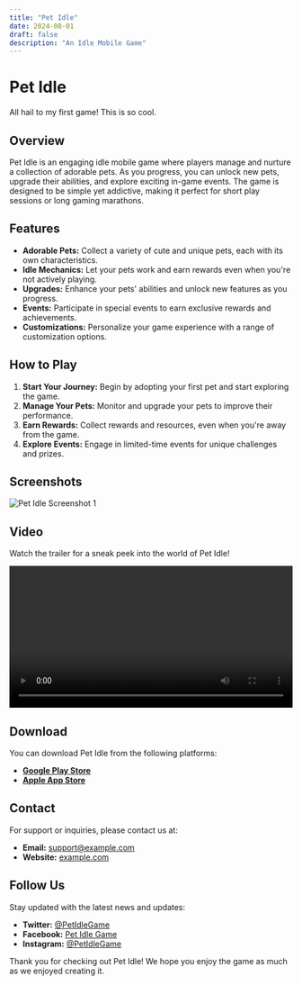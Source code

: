 ```yaml
---
title: "Pet Idle"
date: 2024-08-01
draft: false
description: "An Idle Mobile Game"
---
```


# Pet Idle

All hail to my first game! This is so cool.

## Overview

Pet Idle is an engaging idle mobile game where players manage and nurture a collection of adorable pets. As you progress, you can unlock new pets, upgrade their abilities, and explore exciting in-game events. The game is designed to be simple yet addictive, making it perfect for short play sessions or long gaming marathons.

## Features

- **Adorable Pets:** Collect a variety of cute and unique pets, each with its own characteristics.
- **Idle Mechanics:** Let your pets work and earn rewards even when you're not actively playing.
- **Upgrades:** Enhance your pets' abilities and unlock new features as you progress.
- **Events:** Participate in special events to earn exclusive rewards and achievements.
- **Customizations:** Personalize your game experience with a range of customization options.

## How to Play

1. **Start Your Journey:** Begin by adopting your first pet and start exploring the game.
2. **Manage Your Pets:** Monitor and upgrade your pets to improve their performance.
3. **Earn Rewards:** Collect rewards and resources, even when you're away from the game.
4. **Explore Events:** Engage in limited-time events for unique challenges and prizes.

## Screenshots

![Pet Idle Screenshot 1](images/petidle/feature.jpg)

## Video

Watch the trailer for a sneak peek into the world of Pet Idle!

<video width="100%" controls>
  <source src="/videos/game.mp4" type="video/mp4">
  Your browser does not support the video tag.
</video>

## Download

You can download Pet Idle from the following platforms:

- **[Google Play Store](https://play.google.com/store/apps/details?id=com.example.petidle)**
- **[Apple App Store](https://apps.apple.com/us/app/pet-idle/id1234567890)**

## Contact

For support or inquiries, please contact us at:

- **Email:** support@example.com
- **Website:** [example.com](https://example.com)

## Follow Us

Stay updated with the latest news and updates:

- **Twitter:** [@PetIdleGame](https://twitter.com/PetIdleGame)
- **Facebook:** [Pet Idle Game](https://facebook.com/PetIdleGame)
- **Instagram:** [@PetIdleGame](https://instagram.com/PetIdleGame)

Thank you for checking out Pet Idle! We hope you enjoy the game as much as we enjoyed creating it.

